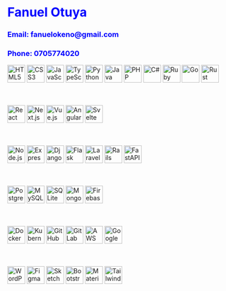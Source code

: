 <style>
  .highlight-blue {
    color: blue;
  }
</style>

<h1 class="highlight-blue">Fanuel Otuya</h1>
<h3 class="highlight-blue">Email: fanuelokeno@gmail.com</h3>
<h3 class="highlight-blue">Phone: 0705774020</h3>



<p align="left">

<!-- Programming Languages -->
<img src="https://cdn.jsdelivr.net/gh/devicons/devicon/icons/html5/html5-original.svg" alt="HTML5" width="40" height="40"/> 
<img src="https://cdn.jsdelivr.net/gh/devicons/devicon/icons/css3/css3-original.svg" alt="CSS3" width="40" height="40"/> 
<img src="https://cdn.jsdelivr.net/gh/devicons/devicon/icons/javascript/javascript-original.svg" alt="JavaScript" width="40" height="40"/> 
<img src="https://cdn.jsdelivr.net/gh/devicons/devicon/icons/typescript/typescript-original.svg" alt="TypeScript" width="40" height="40"/> 
<img src="https://cdn.jsdelivr.net/gh/devicons/devicon/icons/python/python-original.svg" alt="Python" width="40" height="40"/> 
<img src="https://cdn.jsdelivr.net/gh/devicons/devicon/icons/java/java-original.svg" alt="Java" width="40" height="40"/> 
<img src="https://cdn.jsdelivr.net/gh/devicons/devicon/icons/php/php-original.svg" alt="PHP" width="40" height="40"/> 
<img src="https://cdn.jsdelivr.net/gh/devicons/devicon/icons/csharp/csharp-original.svg" alt="C#" width="40" height="40"/> 
<img src="https://cdn.jsdelivr.net/gh/devicons/devicon/icons/ruby/ruby-original.svg" alt="Ruby" width="40" height="40"/> 
<img src="https://cdn.jsdelivr.net/gh/devicons/devicon/icons/go/go-original.svg" alt="Go" width="40" height="40"/> 
<img src="https://cdn.jsdelivr.net/gh/devicons/devicon/icons/rust/rust-plain.svg" alt="Rust" width="40" height="40"/> 

<!-- Frontend Frameworks -->
<br><br>
<img src="https://cdn.jsdelivr.net/gh/devicons/devicon/icons/react/react-original.svg" alt="React" width="40" height="40"/> 
<img src="https://cdn.jsdelivr.net/gh/devicons/devicon/icons/nextjs/nextjs-original.svg" alt="Next.js" width="40" height="40"/> 
<img src="https://cdn.jsdelivr.net/gh/devicons/devicon/icons/vuejs/vuejs-original.svg" alt="Vue.js" width="40" height="40"/> 
<img src="https://cdn.jsdelivr.net/gh/devicons/devicon/icons/angularjs/angularjs-original.svg" alt="Angular" width="40" height="40"/> 
<img src="https://cdn.jsdelivr.net/gh/devicons/devicon/icons/svelte/svelte-original.svg" alt="Svelte" width="40" height="40"/> 

<!-- Backend Frameworks -->
<br><br>
<img src="https://cdn.jsdelivr.net/gh/devicons/devicon/icons/nodejs/nodejs-original.svg" alt="Node.js" width="40" height="40"/> 
<img src="https://cdn.jsdelivr.net/gh/devicons/devicon/icons/express/express-original.svg" alt="Express" width="40" height="40"/> 
<img src="https://cdn.jsdelivr.net/gh/devicons/devicon/icons/django/django-plain.svg" alt="Django" width="40" height="40"/> 
<img src="https://cdn.jsdelivr.net/gh/devicons/devicon/icons/flask/flask-original.svg" alt="Flask" width="40" height="40"/> 
<img src="https://cdn.jsdelivr.net/gh/devicons/devicon/icons/laravel/laravel-plain.svg" alt="Laravel" width="40" height="40"/> 
<img src="https://cdn.jsdelivr.net/gh/devicons/devicon/icons/rails/rails-original-wordmark.svg" alt="Rails" width="40" height="40"/> 
<img src="https://cdn.jsdelivr.net/gh/devicons/devicon/icons/fastapi/fastapi-original.svg" alt="FastAPI" width="40" height="40"/> 

<!-- Databases -->
<br><br>
<img src="https://cdn.jsdelivr.net/gh/devicons/devicon/icons/postgresql/postgresql-original.svg" alt="PostgreSQL" width="40" height="40"/> 
<img src="https://cdn.jsdelivr.net/gh/devicons/devicon/icons/mysql/mysql-original.svg" alt="MySQL" width="40" height="40"/> 
<img src="https://cdn.jsdelivr.net/gh/devicons/devicon/icons/sqlite/sqlite-original.svg" alt="SQLite" width="40" height="40"/> 
<img src="https://cdn.jsdelivr.net/gh/devicons/devicon/icons/mongodb/mongodb-original.svg" alt="MongoDB" width="40" height="40"/> 
<img src="https://cdn.jsdelivr.net/gh/devicons/devicon/icons/firebase/firebase-plain.svg" alt="Firebase" width="40" height="40"/> 

<!-- DevOps / CI-CD / Cloud -->
<br><br>
<img src="https://cdn.jsdelivr.net/gh/devicons/devicon/icons/docker/docker-original.svg" alt="Docker" width="40" height="40"/> 
<img src="https://cdn.jsdelivr.net/gh/devicons/devicon/icons/kubernetes/kubernetes-plain.svg" alt="Kubernetes" width="40" height="40"/> 
<img src="https://cdn.jsdelivr.net/gh/devicons/devicon/icons/github/github-original.svg" alt="GitHub" width="40" height="40"/> 
<img src="https://cdn.jsdelivr.net/gh/devicons/devicon/icons/gitlab/gitlab-original.svg" alt="GitLab" width="40" height="40"/> 
<img src="https://cdn.jsdelivr.net/gh/devicons/devicon/icons/amazonwebservices/amazonwebservices-original.svg" alt="AWS" width="40" height="40"/> 
<img src="https://cdn.jsdelivr.net/gh/devicons/devicon/icons/googlecloud/googlecloud-original.svg" alt="Google Cloud" width="40" height="40"/> 

<!-- CMS, Testing & Tools -->
<br><br>
<img src="https://cdn.jsdelivr.net/gh/devicons/devicon/icons/wordpress/wordpress-plain.svg" alt="WordPress" width="40" height="40"/> 
<img src="https://cdn.jsdelivr.net/gh/devicons/devicon/icons/figma/figma-original.svg" alt="Figma" width="40" height="40"/> 
<img src="https://cdn.jsdelivr.net/gh/devicons/devicon/icons/sketch/sketch-original.svg" alt="Sketch" width="40" height="40"/> 
<img src="https://cdn.jsdelivr.net/gh/devicons/devicon/icons/bootstrap/bootstrap-original.svg" alt="Bootstrap" width="40" height="40"/> 
<img src="https://cdn.jsdelivr.net/gh/devicons/devicon/icons/materialui/materialui-original.svg" alt="Material UI" width="40" height="40"/> 
<img src="https://cdn.jsdelivr.net/gh/devicons/devicon/icons/tailwindcss/tailwindcss-plain.svg" alt="Tailwind CSS" width="40" height="40"/> 

</p>
